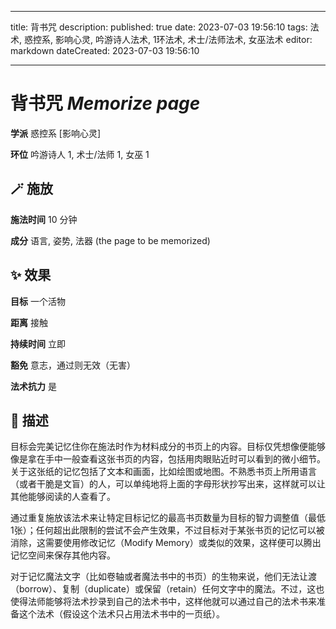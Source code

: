 
---
title: 背书咒
description: 
published: true
date: 2023-07-03 19:56:10
tags: 法术, 惑控系, 影响心灵, 吟游诗人法术, 1环法术, 术士/法师法术, 女巫法术
editor: markdown
dateCreated: 2023-07-03 19:56:10

---

# **背书咒** *Memorize page*

**学派** 惑控系 \[影响心灵\] 

**环位** 吟游诗人 1, 术士/法师 1, 女巫 1

## 🪄 施放

**施法时间** 10 分钟

**成分** 语言, 姿势, 法器 (the page to be memorized)

## ✨ 效果 

**目标** 一个活物 

**距离** 接触  

**持续时间** 立即 

**豁免** 意志，通过则无效（无害）

**法术抗力** 是

## 📖 描述

目标会完美记忆住你在施法时作为材料成分的书页上的内容。目标仅凭想像便能够像是拿在手中一般查看这张书页的内容，包括用肉眼贴近时可以看到的微小细节。关于这张纸的记忆包括了文本和画面，比如绘图或地图。不熟悉书页上所用语言（或者干脆是文盲）的人，可以单纯地将上面的字母形状抄写出来，这样就可以让其他能够阅读的人查看了。

通过重复施放该法术来让特定目标记忆的最高书页数量为目标的智力调整值（最低1张）；任何超出此限制的尝试不会产生效果，不过目标对于某张书页的记忆可以被消除，这需要使用修改记忆（Modify Memory）或类似的效果，这样便可以腾出记忆空间来保存其他内容。

对于记忆魔法文字（比如卷轴或者魔法书中的书页）的生物来说，他们无法让渡（borrow）、复制（duplicate）或保留（retain）任何文字中的魔法。不过，这也使得法师能够将法术抄录到自己的法术书中，这样他就可以通过自己的法术书来准备这个法术（假设这个法术只占用法术书中的一页纸）。
    